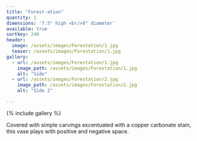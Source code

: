 ```yaml
---
title: "Forest-ation"
quantity: 1
dimensions: '7.5" high <br/>8" diameter'
available: true
sortkey: 240
header:
  image: /assets/images/Forestation/1.jpg
  teaser: /assets/images/Forestation/1.jpg
gallery:
  - url: /assets/images/Forestation/1.jpg
    image_path: /assets/images/Forestation/1.jpg
    alt: "Side"
  - url: /assets/images/Forestation/2.jpg
    image_path: /assets/images/Forestation/2.jpg
    alt: "Side 2"

---
```


{% include gallery %}

Covered with simple carvings excentuated with a copper carbonate stain, this vase plays with positive and negative space.